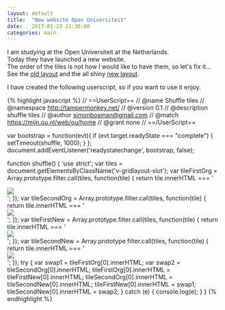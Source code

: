 ```yaml
---
layout: default
title:  "New website Open Universiteit"
date:   2017-01-23 21:36:00
categories: main
---
```


I am studying at the Open Universiteit at the Netherlands.<br>
Today they have launched a new website.<br>
The order of the tiles is not how I would like to have them, so let's fix it...<br>
See the [old layout](https://github.com/simonbosman/simonbosman.github.io/blob/master/content/oldTiles.PNG) 
and the all shiny [new layout](https://github.com/simonbosman/simonbosman.github.io/blob/master/content/newTiles.PNG).

I have created the following userscript, so if you want to use it enjoy.


{% highlight javascript %}
// ==UserScript==
// @name         Shuffle tiles
// @namespace    http://tampermonkey.net/
// @version      0.1
// @description  shuffle tiles
// @author       simonbosman@gmail.com
// @match        https://mijn.ou.nl/web/ou/home
// @grant        none
// ==/UserScript==

var bootstrap = function(evt){
  if (evt.target.readyState === "complete") { setTimeout(shuffle, 1000); }
};
document.addEventListener('readystatechange', bootstrap, false);

function shuffle() {
    'use strict';
    var tiles = document.getElementsByClassName('v-gridlayout-slot');
    var tileFirstOrg = Array.prototype.filter.call(tiles, function(tile) {
        return tile.innerHTML === '<div class="v-ddwrapper v-widget v-has-width" style="width: 100%;"><div class="v-link v-widget"><a href="http://oustatus.nl/" target="_target"><img class="v-icon" src="https://mijn.ou.nl/html/VAADIN/themes/usertiles/img/oustatus.png"><span></span></a></div></div>';
    });
    var tileSecondOrg = Array.prototype.filter.call(tiles, function(tile) {
        return tile.innerHTML === '<div class="v-ddwrapper v-widget v-has-width" style="width: 100%;"><div class="v-link v-widget"><a href="http://studieplaza.ou.nl" target="_target"><img class="v-icon" src="https://mijn.ou.nl/html/VAADIN/themes/usertiles/img/studieplaza.png"><span></span></a></div></div>';
    });
    var tileFirstNew = Array.prototype.filter.call(tiles, function(tile) {
        return tile.innerHTML === '<div class="v-ddwrapper v-widget v-has-width" style="width: 100%;"><div class="v-link v-widget"><a href="https://youlearn.ou.nl/c/portal/login" target="_blank"><img class="v-icon" src="https://mijn.ou.nl/html/VAADIN/themes/usertiles/img/youlearn.png"><span></span></a></div></div>';
    });
    var tileSecondNew = Array.prototype.filter.call(tiles, function(tile) {
        return tile.innerHTML === '<div class="v-ddwrapper v-widget v-has-width" style="width: 100%;"><div class="v-link v-widget"><a href="https://studienet.ou.nl" target="_blank"><img class="v-icon" src="https://mijn.ou.nl/html/VAADIN/themes/usertiles/img/studienet.png"><span></span></a></div></div>';
    });
    try {
        var swap1 = tileFirstOrg[0].innerHTML;
        var swap2 = tileSecondOrg[0].innerHTML;
        tileFirstOrg[0].innerHTML = tileFirstNew[0].innerHTML;
        tileSecondOrg[0].innerHTML = tileSecondNew[0].innerHTML;
        tileFirstNew[0].innerHTML = swap1;
        tileSecondNew[0].innerHTML = swap2;
    }
    catch (e) {
        console.log(e);
    }
}
{% endhighlight %}
